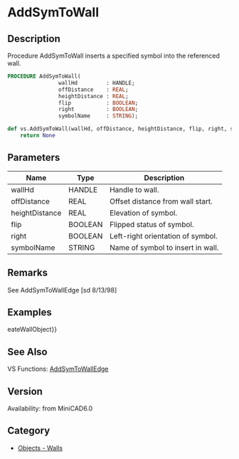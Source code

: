 # AddSymToWall

## Description
Procedure AddSymToWall inserts a specified symbol into the referenced wall.

```pascal
PROCEDURE AddSymToWall(
				wallHd         : HANDLE;
				offDistance    : REAL;
				heightDistance : REAL;
				flip           : BOOLEAN;
				right          : BOOLEAN;
				symbolName     : STRING);
```

```python
def vs.AddSymToWall(wallHd, offDistance, heightDistance, flip, right, symbolName):
    return None
```

## Parameters
|Name|Type|Description|
|---|---|---|
|wallHd|HANDLE|Handle to wall.|
|offDistance|REAL|Offset distance from wall start.|
|heightDistance|REAL|Elevation of symbol.|
|flip|BOOLEAN|Flipped status of symbol.|
|right|BOOLEAN|Left-right orientation of symbol.|
|symbolName|STRING|Name of symbol to insert in wall.|

## Remarks
See AddSymToWallEdge
[sd 8/13/98]

## Examples
eateWallObject}}

## See Also
VS Functions:
[AddSymToWallEdge](AddSymToWallEdge.md)

## Version
Availability: from MiniCAD6.0

## Category
* [Objects - Walls](../Categories/Objects%20-%20Walls.md)
